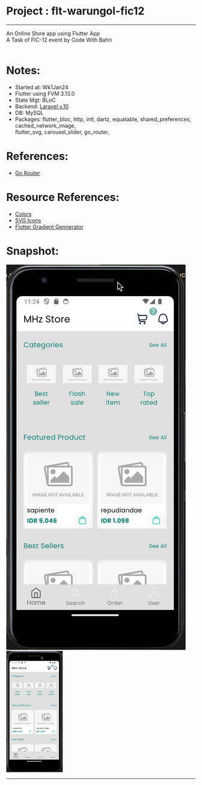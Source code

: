 # Project : flt-warungol-fic12 
*********************************************
An Online Store app using Flutter App<br>
A Task of FIC-12 event by Code With Bahri
<br><br>

# Notes:
- Started at: Wk1Jan24 
- Flutter using FVM 3.13.0
- State Mgt: BLoC
- Backend: [Laravel v.10](https://github.com/maulahaz/lar10-warungol-fic12) 
- DB: MySQL
- Packages: flutter_bloc, http, intl, dartz, equatable, shared_preferences, cached_network_image, <br>
            flutter_svg, carousel_slider, go_router, 

# References:
<!-- - [GDrive: bahrie127/flutter Onlne Shop App](https://drive.google.com/drive/folders/XX1L88iEAIEhMAA5JMql_0BpQUlEDV0foja?usp=sharing) -->
<!-- - [Github: bahrie127/laravel-onlineshop-backend](https://github.com/bahrie127/laravel-onlineshop-backend) -->
- [Go Router](https://github.com/akmadan/go_router_tutorial)

# Resource References:
- [Colors](https://coolors.co/palettes/trending)
- [SVG Icons](http://svgrepo.com)
- [Flutter Gradient Gennerator](https://fluttergradientgenerator.com)

# Snapshot:
![01-Homepage](lib/assets/images/snap-01-homepage.png)
[<img src="lib/assets/images/snap-01-homepage.png" width="150px">](https://github.com/maulahaz/flt-warungol-fic12)
<!-- ![01-Homepage](lib/assets/images/snap-01-homepage.png){:height="50%" width="50%"} -->
<!-- ![01-Homepage](lib/assets/images/snap-01-homepage.png){:class="img-responsive"} -->
<hr>
